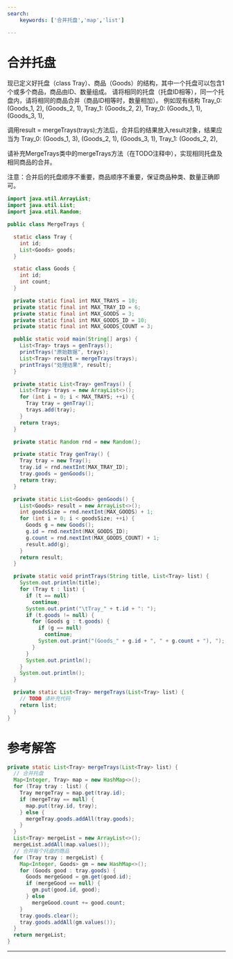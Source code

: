 ```yaml
---
search:
    keywords: ['合并托盘','map','list']

---
```




# 合并托盘
现已定义好托盘（class Tray）、商品（Goods）的结构，其中一个托盘可以包含1个或多个商品，商品由ID、数量组成。
请将相同的托盘（托盘ID相等），同一个托盘内，请将相同的商品合并（商品ID相等时，数量相加）。
例如现有结构
Tray_0: (Goods_1, 2), (Goods_2, 1),
Tray_1: (Goods_2, 2),
Tray_0: (Goods_1, 1), (Goods_3, 1),

调用result = mergeTrays(trays);方法后，合并后的结果放入result对象，结果应当为
Tray_0: (Goods_1, 3), (Goods_2, 1), (Goods_3, 1),
Tray_1: (Goods_2, 2),

请补充MergeTrays类中的mergeTrays方法（在TODO注释中），实现相同托盘及相同商品的合并。

注意：合并后的托盘顺序不重要，商品顺序不重要，保证商品种类、数量正确即可。

```java
import java.util.ArrayList;
import java.util.List;
import java.util.Random;

public class MergeTrays {

  static class Tray {
    int id;
    List<Goods> goods;
  }

  static class Goods {
    int id;
    int count;
  }

  private static final int MAX_TRAYS = 10;
  private static final int MAX_TRAY_ID = 6;
  private static final int MAX_GOODS = 3;
  private static final int MAX_GOODS_ID = 10;
  private static final int MAX_GOODS_COUNT = 3;

  public static void main(String[] args) {
    List<Tray> trays = genTrays();
    printTrays("原始数据", trays);
    List<Tray> result = mergeTrays(trays);
    printTrays("处理结果", result);
  }

  private static List<Tray> genTrays() {
    List<Tray> trays = new ArrayList<>();
    for (int i = 0; i < MAX_TRAYS; ++i) {
      Tray tray = genTray();
      trays.add(tray);
    }
    return trays;
  }

  private static Random rnd = new Random();

  private static Tray genTray() {
    Tray tray = new Tray();
    tray.id = rnd.nextInt(MAX_TRAY_ID);
    tray.goods = genGoods();
    return tray;
  }

  private static List<Goods> genGoods() {
    List<Goods> result = new ArrayList<>();
    int goodsSize = rnd.nextInt(MAX_GOODS) + 1;
    for (int i = 0; i < goodsSize; ++i) {
      Goods g = new Goods();
      g.id = rnd.nextInt(MAX_GOODS_ID);
      g.count = rnd.nextInt(MAX_GOODS_COUNT) + 1;
      result.add(g);
    }
    return result;
  }

  private static void printTrays(String title, List<Tray> list) {
    System.out.println(title);
    for (Tray t : list) {
      if (t == null)
        continue;
      System.out.print("\tTray_" + t.id + ": ");
      if (t.goods != null) {
        for (Goods g : t.goods) {
          if (g == null)
            continue;
          System.out.print("(Goods_" + g.id + ", " + g.count + "), ");
        }
      }
      System.out.println();
    }
    System.out.println();
  }

  private static List<Tray> mergeTrays(List<Tray> list) {
    // TODO 请补充代码
    return list;
  }
}
```

# 参考解答
```java
private static List<Tray> mergeTrays(List<Tray> list) {
  // 合并托盘
  Map<Integer, Tray> map = new HashMap<>();
  for (Tray tray : list) {
    Tray mergeTray = map.get(tray.id);
    if (mergeTray == null) {
      map.put(tray.id, tray);
    } else {
      mergeTray.goods.addAll(tray.goods);
    }
  }
  List<Tray> mergeList = new ArrayList<>();
  mergeList.addAll(map.values());
  // 合并每个托盘的商品
  for (Tray tray : mergeList) {
    Map<Integer, Goods> gm = new HashMap<>();
    for (Goods good : tray.goods) {
      Goods mergeGood = gm.get(good.id);
      if (mergeGood == null) {
        gm.put(good.id, good);
      } else
        mergeGood.count += good.count;
    }
    tray.goods.clear();
    tray.goods.addAll(gm.values());
  }
  return mergeList;
}
```

---